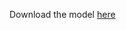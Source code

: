 Download the model [here](https://drive.google.com/drive/folders/1xSezGbQ0j4JgPmMpX_WgUw2bCG4tD2vb?usp=drive_link)
